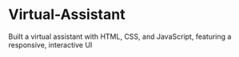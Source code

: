 # Virtual-Assistant
Built a virtual assistant with HTML, CSS, and JavaScript, featuring a responsive, interactive UI
